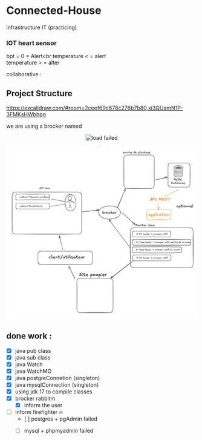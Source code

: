# Connected-House
infrastructure IT (practicing)




### IOT heart sensor

bpt = 0 = Alert<br
temperature < = alert<br>
temperature > = alter<br>

collaborative : <br>

## Project Structure

https://excalidraw.com/#room=2ceef69c678c276b7b80,xi3QUamN1P-3FMKsHWbhpg

we are using a brocker named 

<div align="center">
  <img src="https://www.rabbitmq.com/img/rabbitmq-logo-with-name.svg" alt="load failed" style="max-width: 227px; height: auto;">
</div>



![not loaded](./imgs/first.png)

## done work :

- [x] java pub class
- [x] java sub class
- [x] java Watch
- [x] java WatchMO
- [x] java postgreConnetion (singleton)
- [x] java mysqlConnection (singleton)
- [x] using jdk 17 to compile classes
- [x] brocker rabbitm
  - [x] inform the user
- [ ] inform firefighter 🔥 
  - [ ] postgres + pgAdmin failed
  - [ ] mysql + phpmyadmin failed





<!--end-->
